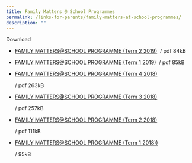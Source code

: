 ```yaml
---
title: Family Matters @ School Programmes
permalink: /links-for-parents/family-matters-at-school-programmes/
description: ""
---
```

Download

*   [FAMILY MATTERS@SCHOOL PROGRAMME (Term 2 2019)](/files/FM@School%20Letter%20to%20Parents%20(T2%202019).pdf)  / pdf 84kB
    
*   [FAMILY MATTERS@SCHOOL PROGRAMME (Term 1 2019)](/files/FM@School%20Letter%20to%20Parents%20(T1%202019).pdf)  / pdf 85kB
    
*   [FAMILY MATTERS@SCHOOL PROGRAMME (Term 4 2018)](https://ngeeannsec.moe.edu.sg/cos/o.x?c=/qql/pagetree&func=download&rid=81954) 
    
    / pdf 263kB
    
*   [FAMILY MATTERS@SCHOOL PROGRAMME (Term 3 2018)](https://ngeeannsec.moe.edu.sg/cos/o.x?c=/qql/pagetree&func=download&rid=81063) 
    
    / pdf 257kB
    
*   [FAMILY MATTERS@SCHOOL PROGRAMME (Term 2 2018)](https://ngeeannsec.moe.edu.sg/cos/o.x?c=/qql/pagetree&func=download&rid=79696) 
    
    / pdf 111kB
    
*   [FAMILY MATTERS@SCHOOL PROGRAMME (Term 1 2018))](https://ngeeannsec.moe.edu.sg/cos/o.x?c=/qql/pagetree&func=download&rid=78911) 
    
    / 95kB
		
		